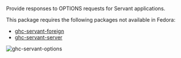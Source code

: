 Provide responses to OPTIONS requests for Servant applications.

This package requires the following packages not available in Fedora:

* [ghc-servant-foreign](../ghc-servant-foreign)
* [ghc-servant-server](../ghc-servant-server)

![ghc-servant-options](https://copr.fedorainfracloud.org/coprs/g/weldr/bdcs-haskell-deps/package/ghc-servant-options/status_image/last_build.png)

